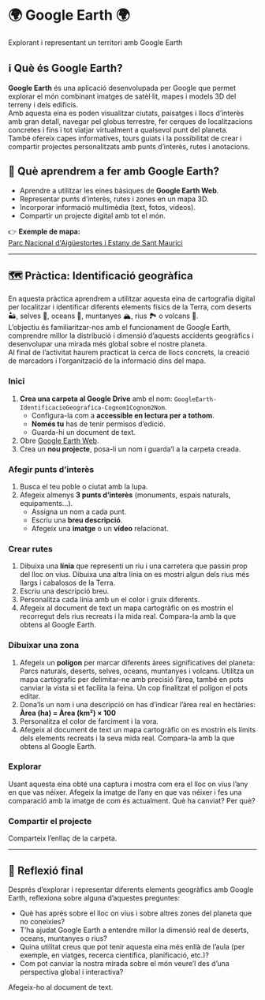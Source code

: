 # 🌍 Google Earth 🌍
Explorant i representant un territori amb Google Earth  

## ℹ️ Què és Google Earth?

**Google Earth** és una aplicació desenvolupada per Google que permet explorar el món combinant imatges de satèl·lit, mapes i models 3D del terreny i dels edificis.  
Amb aquesta eina es poden visualitzar ciutats, paisatges i llocs d’interès amb gran detall, navegar pel globus terrestre, fer cerques de localitzacions concretes i fins i tot viatjar virtualment a qualsevol punt del planeta.  
També ofereix capes informatives, tours guiats i la possibilitat de crear i compartir projectes personalitzats amb punts d’interès, rutes i anotacions.

## 📝 Què aprendrem a fer amb Google Earth?
- Aprendre a utilitzar les eines bàsiques de **Google Earth Web**.  
- Representar punts d’interès, rutes i zones en un mapa 3D.  
- Incorporar informació multimèdia (text, fotos, vídeos).  
- Compartir un projecte digital amb tot el món.  

👉 **Exemple de mapa:**  
[Parc Nacional d'Aigüestortes i Estany de Sant Maurici](https://earth.google.com/earth/d/1NiaSyJb2irwPMP9xzswIEO3UhrYjoT_O?usp=sharing)

---

## 🗺️ Pràctica: Identificació geogràfica

En aquesta pràctica aprendrem a utilitzar aquesta eina de cartografia digital per localitzar i identificar diferents elements físics de la Terra, com deserts 🏜️, selves 🌳, oceans 🌊, muntanyes 🏔️, rius 🏞️ o volcans 🌋.  
L’objectiu és familiaritzar-nos amb el funcionament de Google Earth, comprendre millor la distribució i dimensió d’aquests accidents geogràfics i desenvolupar una mirada més global sobre el nostre planeta.  
Al final de l’activitat haurem practicat la cerca de llocs concrets, la creació de marcadors i l’organització de la informació dins del mapa.

### Inici
1. **Crea una carpeta al Google Drive** amb el nom: `GoogleEarth-IdentificacioGeografica-Cognom1Cognom2Nom`.
   - Configura-la com a **accessible en lectura per a tothom**.
   - **Només tu** has de tenir permisos d’edició.
   - Guarda-hi un document de text.
2. Obre [Google Earth Web](https://earth.google.com/web/).
3. Crea un **nou projecte**, posa-li un nom i guarda’l a la carpeta creada.

### Afegir punts d’interès
1. Busca el teu poble o ciutat amb la lupa.  
2. Afegeix almenys **3 punts d’interès** (monuments, espais naturals, equipaments…).  
   - Assigna un nom a cada punt.  
   - Escriu una **breu descripció**.  
   - Afegeix una **imatge** o un **vídeo** relacionat.  

### Crear rutes
1. Dibuixa una **línia** que representi un riu i una carretera que passin prop del lloc on vius. Dibuixa una altra línia on es mostri algun dels rius més llargs i cabalosos de la Terra.
2. Escriu una descripció breu.
3. Personalitza cada línia amb un el color i gruix diferents.  
4. Afegeix al document de text un mapa cartogràfic on es mostrin el recorregut dels rius recreats i la mida real. Compara-la amb la que obtens al Google Earth.

### Dibuixar una zona
1. Afegeix un **polígon** per marcar diferents àrees significatives del planeta: Parcs naturals, deserts, selves, oceans, muntanyes i volcans. Utilitza un mapa cartògrafic per delimitar-ne amb precisió l’àrea, també en pots canviar la vista si et facilita la feina. Un cop finalitzat el polígon el pots editar.
2. Dona’ls un nom i una descripció on has d’indicar l’àrea real en hectàries: **Àrea (ha) = Àrea (km²) × 100**
3. Personalitza el color de farciment i la vora.
4. Afegeix al document de text un mapa cartogràfic on es mostrin els límits dels elements recreats i la seva mida real. Compara-la amb la que obtens al Google Earth.

### Explorar
Usant aquesta eina obté una captura i mostra com era el lloc on vius l’any en que vas néixer. Afegeix la imatge de l’any en que vas néixer i fes una comparació amb la imatge de com és actualment. Què ha canviat? Per què?

### Compartir el projecte
Comparteix l’enllaç de la carpeta.

---

## 🤔 Reflexió final

Després d’explorar i representar diferents elements geogràfics amb Google Earth, reflexiona sobre alguna d’aquestes preguntes:

- Què has après sobre el lloc on vius i sobre altres zones del planeta que no coneixies?  
- T’ha ajudat Google Earth a entendre millor la dimensió real de deserts, oceans, muntanyes o rius?  
- Quina utilitat creus que pot tenir aquesta eina més enllà de l’aula (per exemple, en viatges, recerca científica, planificació, etc.)?  
- Com pot canviar la nostra mirada sobre el món veure’l des d’una perspectiva global i interactiva?

Afegeix-ho al document de text.
